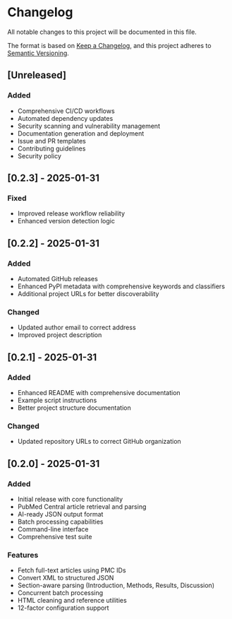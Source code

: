 # Changelog

All notable changes to this project will be documented in this file.

The format is based on [Keep a Changelog](https://keepachangelog.com/en/1.0.0/),
and this project adheres to [Semantic Versioning](https://semver.org/spec/v2.0.0.html).

## [Unreleased]

### Added
- Comprehensive CI/CD workflows
- Automated dependency updates
- Security scanning and vulnerability management
- Documentation generation and deployment
- Issue and PR templates
- Contributing guidelines
- Security policy

## [0.2.3] - 2025-01-31

### Fixed
- Improved release workflow reliability
- Enhanced version detection logic

## [0.2.2] - 2025-01-31

### Added
- Automated GitHub releases
- Enhanced PyPI metadata with comprehensive keywords and classifiers
- Additional project URLs for better discoverability

### Changed
- Updated author email to correct address
- Improved project description

## [0.2.1] - 2025-01-31

### Added
- Enhanced README with comprehensive documentation
- Example script instructions
- Better project structure documentation

### Changed
- Updated repository URLs to correct GitHub organization

## [0.2.0] - 2025-01-31

### Added
- Initial release with core functionality
- PubMed Central article retrieval and parsing
- AI-ready JSON output format
- Batch processing capabilities
- Command-line interface
- Comprehensive test suite

### Features
- Fetch full-text articles using PMC IDs
- Convert XML to structured JSON
- Section-aware parsing (Introduction, Methods, Results, Discussion)
- Concurrent batch processing
- HTML cleaning and reference utilities
- 12-factor configuration support